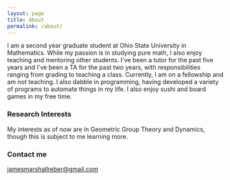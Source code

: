 ```yaml
---
layout: page
title: About
permalink: /about/
---
```


I am a second year graduate student at Ohio State University in Mathematics. While my passion is in studying pure math, I also enjoy teaching and mentoring other students. I've been a tutor for the past five years and I've been a TA for the past two years, with responsibilities ranging from grading to teaching a class. Currently, I am on a fellowship and am not teaching. I also dabble in programming, having developed a variety of programs to automate things in my life. I also enjoy sushi and board games in my free time.

### Research Interests

My interests as of now are in Geometric Group Theory and Dynamics, though this is subject to me learning more.

### Contact me

[jamesmarshallreber@gmail.com](mailto:jamesmarshallreber@gmail.com)
